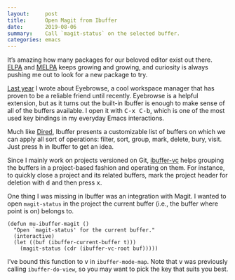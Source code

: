 ```yaml
---
layout:     post
title:      Open Magit from Ibuffer
date:       2019-08-06
summary:    Call `magit-status` on the selected buffer.
categories: emacs
---
```


It’s amazing how many packages for our beloved editor exist out there.
[ELPA](https://elpa.gnu.org/) and [MELPA](https://melpa.org/) keeps growing and
growing, and curiosity is always pushing me out to look for a new package to
try.

[Last year](https://manuel-uberti.github.io/emacs/2017/08/06/eyebrowse/) I wrote
about Eyebrowse, a cool workspace manager that has proven to be a reliable
friend until recently. Eyebrowse is a helpful extension, but as it turns out the
built-in Ibuffer is enough to make sense of all of the buffers available. I open
it with <kbd>C-x C-b</kbd>, which is one of the most used key bindings in my
everyday Emacs interactions.

Much like
[Dired](https://www.gnu.org/software/emacs/manual/html_node/emacs/Dired.html),
Ibuffer presents a customizable list of buffers on which we can apply all sort
of operations: filter, sort, group, mark, delete, bury, visit. Just press
<kbd>h</kbd> in Ibuffer to get an idea.

Since I mainly work on projects versioned on Git,
[ibuffer-vc](https://www.gnu.org/software/emacs/manual/html_node/emacs/Dired.html)
helps grouping the buffers in a project-based fashion and operating on them. For
instance, to quickly close a project and its related buffers, mark the project
header for deletion with <kbd>d</kbd> and then press <kbd>x</kbd>.

One thing I was missing in Ibuffer was an integration with Magit. I wanted to
open `magit-status` in the project the current buffer (i.e., the buffer where
point is on) belongs to.

``` emacs-lisp
(defun mu-ibuffer-magit ()
  "Open `magit-status' for the current buffer."
  (interactive)
  (let ((buf (ibuffer-current-buffer t)))
    (magit-status (cdr (ibuffer-vc-root buf)))))
```

I’ve bound this function to <kbd>v</kbd> in `ibuffer-mode-map`. Note that
<kbd>v</kbd> was previously calling `ibuffer-do-view`, so you may want to pick
the key that suits you best.
